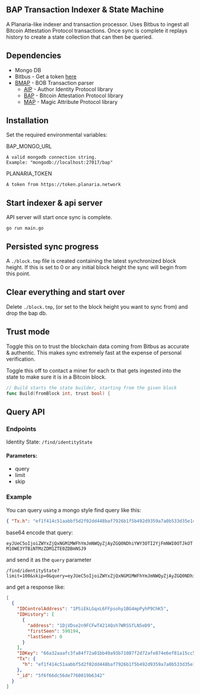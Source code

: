 ## BAP Transaction Indexer & State Machine

A Planaria-like indexer and transaction processor. Uses Bitbus to ingest all Bitcoin Attestation Protocol transactions. Once sync is complete it replays history to create a state collection that can then be queried.

## Dependencies

- Mongo DB
- Bitbus - Get a token [here](https://token.planaria.network/)
- [BMAP](https://github.com/rohenaz/go-bmap) - BOB Transaction parser
  - [AIP](https://github.com/rohenaz/go-aip) - Author Identity Protocol library
  - [BAP](https://github.com/rohenaz/go-bap) - Bitcoin Attestation Protocol library
  - [MAP](https://github.com/rohenaz/go-map) - Magic Attribute Protocol library

## Installation

Set the required environmental variables:

BAP_MONGO_URL

    A valid mongodb connection string.
    Example: "mongodb://localhost:27017/bap"

PLANARIA_TOKEN

    A token from https://token.planaria.network

## Start indexer & api server

API server will start once sync is complete.

```
go run main.go
```

## Persisted sync progress

A `./block.tmp` file is created containing the latest synchronized block height. If this is set to 0 or any initial block height the sync will begin from this point.

## Clear everything and start over

Delete `./block.tmp`, (or set to the block height you want to sync from) and drop the bap db.

## Trust mode

Toggle this on to trust the blockchain data coming from Bitbus as accurate & authentic. This makes sync extremely fast at the expense of personal verification.

Toggle this off to contact a miner for each tx that gets ingested into the state to make sure it is in a Bitcoin block.

```go
// Build starts the state builder, starting from the given block
func Build(fromBlock int, trust bool) {
```

## Query API

### Endpoints

Identity State: `/find/identityState`

#### Parameters:

- query
- limit
- skip

### Example

You can query using a mongo style find query like this:

```json
{ "Tx.h": "ef1f414c51aabbf5d2f02dd448baf7926b1f5b492d9359a7a0b533d35e14d0f5" }
```

base64 encode that query:

`eyJUeC5oIjoiZWYxZjQxNGM1MWFhYmJmNWQyZjAyZGQ0NDhiYWY3OTI2YjFmNWI0OTJkOTM1OWE3YTBiNTMzZDM1ZTE0ZDBmNSJ9`

and send it as the `query` parameter

```
/find/identityState?limit=100&skip=0&query=eyJUeC5oIjoiZWYxZjQxNGM1MWFhYmJmNWQyZjAyZGQ0NDhiYWY3OTI2YjFmNWI0OTJkOTM1OWE3YTBiNTMzZDM1ZTE0ZDBmNSJ9
```

and get a response like:

```json
[
  {
    "IDControlAddress": "1PSiEkLGqxL6FFpsohy1BG4mpPyhP9ChK5",
    "IDHistory": [
      {
        "address": "1DjVDse2n9FCFwT4214Qsh7WRSSfLN5eD9",
        "firstSeen": 590194,
        "lastSeen": 0
      }
    ],
    "IDKey": "66a32aaafc3fa84f72a01bb49a93b71087f2d72afe874e6ef81a15cc5fa90517",
    "Tx": {
      "h": "ef1f414c51aabbf5d2f02dd448baf7926b1f5b492d9359a7a0b533d35e14d0f5"
    },
    "_id": "5f6f66dc56de7760019b6342"
  }
]
```
